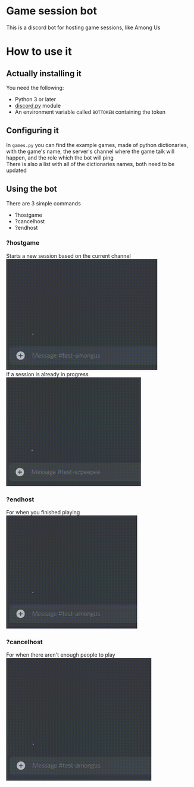 # Game session bot
This is a discord bot for hosting game sessions, like Among Us
# How to use it
## Actually installing it
You need the following:
- Python 3 or later
- [discord.py](https://github.com/Rapptz/discord.py) module
- An environment variable called `BOTTOKEN` containing the token
## Configuring it
In `games.py` you can find the example games, made of python dictionaries, with the game's name, the server's channel where the game talk will happen, and the role which the bot will ping\
There is also a list with all of the dictionaries names, both need to be updated
## Using the bot
There are 3 simple commands
- ?hostgame
- ?cancelhost
- ?endhost
### ?hostgame
Starts a new session based on the current channel\
![](gifs/hostgame.gif)\
If a session is already in progress\
![](gifs/alreadyInSession.gif)
### ?endhost
For when you finished playing\
![](gifs/endhost.gif)
### ?cancelhost
For when there aren't enough people to play\
![](gifs/cancelhost.gif)
